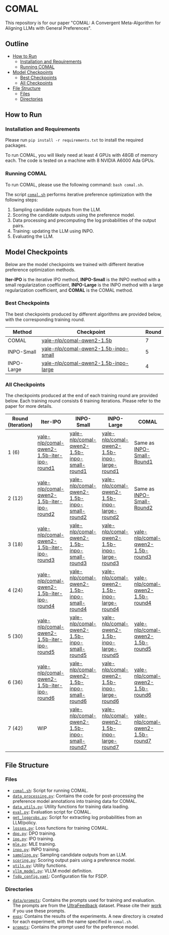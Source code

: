 # COMAL

This repository is for our paper "COMAL: A Convergent Meta-Algorithm for Aligning LLMs with General Preferences".

## Outline

- [How to Run](#how-to-run)
    - [Installation and Requirements](#installation-and-requirements)
    - [Running COMAL](#running-comal)
- [Model Checkpoints](#model-checkpoints)
    - [Best Checkpoints](#best-checkpoints)
    - [All Checkpoints](#all-checkpoints)
- [File Structure](#file-structure)
    - [Files](#files)
    - [Directories](#directories)

## How to Run

### Installation and Requirements
Please run `pip install -r requirements.txt` to install the required packages.

To run COMAL, you will likely need at least 4 GPUs with 48GB of memory each. The code is tested on a machine with 8 NVIDIA A6000 Ada GPUs.

### Running COMAL
To run COMAL, please use the following command: `bash comal.sh`.

The script [`comal.sh`](comal.sh) performs iterative preference optimization with the following steps:
1. Sampling candidate outputs from the LLM.
2. Scoring the candidate outputs using the preference model.
3. Data processing and precomputing the log probabilities of the output pairs.
4. Training: updating the LLM using INPO.
5. Evaluating the LLM.

## Model Checkpoints

Below are the model checkpoints we trained with different iterative preference optimization methods.

**Iter-IPO** is the iterative IPO method, **INPO-Small** is the INPO method with a small regularization coefficient, **INPO-Large** is the INPO method with a large regularization coefficient, and **COMAL** is the COMAL method.

### Best Checkpoints
The best checkpoints produced by different algorithms are provided below, with the corresponding training round.

| Method | Checkpoint | Round |
|--------|------------|-------|
| COMAL | [yale-nlp/comal-qwen2-1.5b](yale-nlp/comal-qwen2-1.5b) | 7 |
| INPO-Small | [yale-nlp/comal-qwen2-1.5b-inpo-small](yale-nlp/comal-qwen2-1.5b-inpo-small) | 5 |
| INPO-Large | [yale-nlp/comal-qwen2-1.5b-inpo-large](yale-nlp/comal-qwen2-1.5b-inpo-large) | 4 |


### All Checkpoints
The checkpoints produced at the end of each training round are provided below.
Each training round consists 6 training iterations.
Please refer to the paper for more details.

| Round (Iteration) | Iter-IPO | INPO-Small | INPO-Large | COMAL |
|-------|----------|------------|------------|-------|
| 1 (6)    | [yale-nlp/comal-qwen2-1.5b-iter-ipo-round1](yale-nlp/comal-qwen2-1.5b-iter-ipo-round1) | [yale-nlp/comal-qwen2-1.5b-inpo-small-round1](yale-nlp/comal-qwen2-1.5b-inpo-small-round1) | [yale-nlp/comal-qwen2-1.5b-inpo-large-round1](yale-nlp/comal-qwen2-1.5b-inpo-large-round1) | Same as [INPO-Small-Round1](yale-nlp/comal-qwen2-1.5b-inpo-small-round1) |
| 2 (12)    | [yale-nlp/comal-qwen2-1.5b-iter-ipo-round2](yale-nlp/comal-qwen2-1.5b-iter-ipo-round2) | [yale-nlp/comal-qwen2-1.5b-inpo-small-round2](yale-nlp/comal-qwen2-1.5b-inpo-small-round2) | [yale-nlp/comal-qwen2-1.5b-inpo-large-round2](yale-nlp/comal-qwen2-1.5b-inpo-large-round2) | Same as [INPO-Small-Round2](yale-nlp/comal-qwen2-1.5b-inpo-small-round2) |
| 3 (18)    | [yale-nlp/comal-qwen2-1.5b-iter-ipo-round3](yale-nlp/comal-qwen2-1.5b-iter-ipo-round3) | [yale-nlp/comal-qwen2-1.5b-inpo-small-round3](yale-nlp/comal-qwen2-1.5b-inpo-small-round3) | [yale-nlp/comal-qwen2-1.5b-inpo-large-round3](yale-nlp/comal-qwen2-1.5b-inpo-large-round3) | [yale-nlp/comal-qwen2-1.5b-round3](yale-nlp/comal-qwen2-1.5b-round3) |
| 4 (24)   | [yale-nlp/comal-qwen2-1.5b-iter-ipo-round4](yale-nlp/comal-qwen2-1.5b-iter-ipo-round4) | [yale-nlp/comal-qwen2-1.5b-inpo-small-round4](yale-nlp/comal-qwen2-1.5b-inpo-small-round4) | [yale-nlp/comal-qwen2-1.5b-inpo-large-round4](yale-nlp/comal-qwen2-1.5b-inpo-large-round4) | [yale-nlp/comal-qwen2-1.5b-round4](yale-nlp/comal-qwen2-1.5b-round4) |
| 5 (30)    | [yale-nlp/comal-qwen2-1.5b-iter-ipo-round5](yale-nlp/comal-qwen2-1.5b-iter-ipo-round5) | [yale-nlp/comal-qwen2-1.5b-inpo-small-round5](yale-nlp/comal-qwen2-1.5b-inpo-small-round5) | [yale-nlp/comal-qwen2-1.5b-inpo-large-round5](yale-nlp/comal-qwen2-1.5b-inpo-large-round5) | [yale-nlp/comal-qwen2-1.5b-round5](yale-nlp/comal-qwen2-1.5b-round5) |
| 6 (36)    | [yale-nlp/comal-qwen2-1.5b-iter-ipo-round6](yale-nlp/comal-qwen2-1.5b-iter-ipo-round6) | [yale-nlp/comal-qwen2-1.5b-inpo-small-round6](yale-nlp/comal-qwen2-1.5b-inpo-small-round6) | [yale-nlp/comal-qwen2-1.5b-inpo-large-round6](yale-nlp/comal-qwen2-1.5b-inpo-large-round6) | [yale-nlp/comal-qwen2-1.5b-round6](yale-nlp/comal-qwen2-1.5b-round6) |
| 7 (42)    | WIP | [yale-nlp/comal-qwen2-1.5b-inpo-small-round7](yale-nlp/comal-qwen2-1.5b-inpo-small-round7) | [yale-nlp/comal-qwen2-1.5b-inpo-large-round7](yale-nlp/comal-qwen2-1.5b-inpo-large-round7) | [yale-nlp/comal-qwen2-1.5b-round7](yale-nlp/comal-qwen2-1.5b-round7) |

## File Structure

### Files

- [`comal.sh`](comal.sh): Script for running COMAL.
- [`data_processing.py`](data_processing.py): Contains the code for post-processing the preference model annotations into training data for COMAL.
- [`data_utils.py`](data_utils.py): Utility functions for training data loading.
- [`eval.py`](eval.py): Evaluation script for COMAL.
- [`get_logprobs.py`](get_logprobs.py): Script for extracting log probabilities from an LLM/policy.
- [`losses.py`](losses.py): Loss functions for training COMAL.
- [`dpo.py`](dpo.py): DPO training.
- [`ipo.py`](ipo.py): IPO training.
- [`mle.py`](mle.py): MLE training.
- [`inpo.py`](inpo.py): INPO training.
- [`sampling.py`](sampling.py): Sampling candidate outputs from an LLM.
- [`scoring.py`](scoring.py): Scoring output pairs using a preference model.
- [`utils.py`](utils.py): Utility functions.
- [`vllm_model.py`](vllm_model.py): VLLM model definition.
- [`fsdp_config.yaml`](fsdp_config.yaml): Configuration file for FSDP.

### Directories
- [`data/prompts`](data/prompts): Contains the prompts used for training and evaluation. The prompts are from the [UltraFeedback](https://huggingface.co/datasets/openbmb/UltraFeedback) dataset. Please cite their [work](https://arxiv.org/abs/2310.01377) if you use these prompts.
- [`exps`](exps): Contains the results of the experiments. A new directory is created for each experiment, with the name specified in `comal.sh`.
- [`prompts`](prompts): Contains the prompt used for the preference model.
